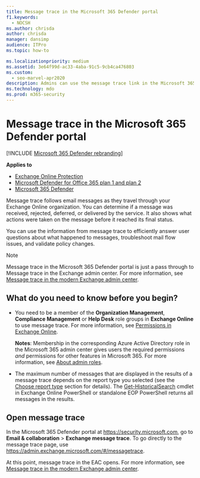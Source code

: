 ```yaml
---
title: Message trace in the Microsoft 365 Defender portal
f1.keywords: 
  - NOCSH
ms.author: chrisda
author: chrisda
manager: dansimp
audience: ITPro
ms.topic: how-to

ms.localizationpriority: medium
ms.assetid: 3e64f99d-ac33-4aba-91c5-9cb4ca476803
ms.custom: 
  - seo-marvel-apr2020
description: Admins can use the message trace link in the Microsoft 365 Defender portal to find out what happened to messages.
ms.technology: mdo
ms.prod: m365-security
---
```


# Message trace in the Microsoft 365 Defender portal

[!INCLUDE [Microsoft 365 Defender rebranding](../includes/microsoft-defender-for-office.md)]

**Applies to**
- [Exchange Online Protection](exchange-online-protection-overview.md)
- [Microsoft Defender for Office 365 plan 1 and plan 2](defender-for-office-365.md)
- [Microsoft 365 Defender](../defender/microsoft-365-defender.md)

Message trace follows email messages as they travel through your Exchange Online organization. You can determine if a message was received, rejected, deferred, or delivered by the service. It also shows what actions were taken on the message before it reached its final status.

You can use the information from message trace to efficiently answer user questions about what happened to messages, troubleshoot mail flow issues, and validate policy changes.

> [!NOTE]
> Message trace in the Microsoft 365 Defender portal is just a pass through to Message trace in the Exchange admin center. For more information, see [Message trace in the modern Exchange admin center](/exchange/monitoring/trace-an-email-message/message-trace-modern-eac).

## What do you need to know before you begin?

- You need to be a member of the **Organization Management**, **Compliance Management** or **Help Desk** role groups in **Exchange Online** to use message trace. For more information, see [Permissions in Exchange Online](/exchange/permissions-exo/permissions-exo).

  **Notes**: Membership in the corresponding Azure Active Directory role in the Microsoft 365 admin center gives users the required permissions _and_ permissions for other features in Microsoft 365. For more information, see [About admin roles](../../admin/add-users/about-admin-roles.md).

- The maximum number of messages that are displayed in the results of a message trace depends on the report type you selected (see the [Choose report type](/exchange/monitoring/trace-an-email-message/message-trace-modern-eac#choose-report-type) section for details). The [Get-HistoricalSearch](/powershell/module/exchange/get-historicalsearch) cmdlet in Exchange Online PowerShell or standalone EOP PowerShell returns all messages in the results.

## Open message trace

In the Microsoft 365 Defender portal at <https://security.microsoft.com>, go to **Email & collaboration** \> **Exchange message trace**. To go directly to the message trace page, use <https://admin.exchange.microsoft.com/#/messagetrace>.

At this point, message trace in the EAC opens. For more information, see [Message trace in the modern Exchange admin center](/exchange/monitoring/trace-an-email-message/message-trace-modern-eac).
